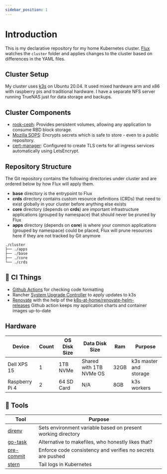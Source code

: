 ```yaml
---
sidebar_position: 1
---
```


# Introduction

This is my declarative repository for my home Kubernetes cluster. [Flux](https://fluxcd.io/docs/) watches the `cluster` folder and applies changes to the cluster based on differences in the YAML files.

## Cluster Setup

My cluster uses [k3s](https://k3s.io/) on Ubuntu 20.04. It used mixed hardware arm and x86 with raspberry pis and traditional hardware. I have a separate NFS server running TrueNAS just for data storage and backups.

## Cluster Components

- [rook-ceph](https://rook.io/): Provides persistent volumes, allowing any application to consume RBD block storage.
- [Mozilla SOPS](https://toolkit.fluxcd.io/guides/mozilla-sops/): Encrypts secrets which is safe to store - even to a public repository.
- [cert-manager](https://cert-manager.io/docs/): Configured to create TLS certs for all ingress services automatically using LetsEncrypt.

## Repository Structure

The Git repository contains the following directories under cluster and are ordered below by how Flux will apply them.

- **base** directory is the entrypoint to Flux
- **crds** directory contains custom resource definitions (CRDs) that need to exist globally in your cluster before anything else exists
- **core** directory (depends on **crds**) are important infrastructure applications (grouped by namespace) that should never be pruned by Flux
- **apps** directory (depends on **core**) is where your common applications (grouped by namespace) could be placed, Flux will prune resources here if they are not tracked by Git anymore

```
./cluster
├── ./apps
├── ./base
├── ./core
└── ./crds
```

## :robot: CI Things

- [Github Actions](https://docs.github.com/en/actions) for checking code formatting
- Rancher [System Upgrade Controller](https://github.com/rancher/system-upgrade-controller) to apply updates to k3s
- [Renovate](https://github.com/renovatebot/renovate) with the help of the [k8s-at-home/renovate-helm-releases](https://github.com/k8s-at-home/renovate-helm-releases) Github action keeps my application charts and container images up-to-date

## Hardware

| Device         | Count | OS Disk Size | Data Disk Size          | Ram  | Purpose                |
| -------------- | ----- | ------------ | ----------------------- | ---- | ---------------------- |
| Dell XPS 15    | 1     | 1TB NVMe     | Shared with 1TB NVMe OS | 32GB | k3s master and storage |
| Raspberry Pi 4 | 2     | 64 SD Card   | N/A                     | 8GB  | k3s workers            |

## :hammer: Tools

| Tool                                                   | Purpose                                                      |
| ------------------------------------------------------ | ------------------------------------------------------------ |
| [direnv](https://github.com/direnv/direnv)             | Sets environment variable based on present working directory |
| [go-task](https://github.com/go-task/task)             | Alternative to makefiles, who honestly likes that?           |
| [pre-commit](https://github.com/pre-commit/pre-commit) | Enforce code consistency and verifies no secrets are pushed  |
| [stern](https://github.com/stern/stern)                | Tail logs in Kubernetes                                      |
